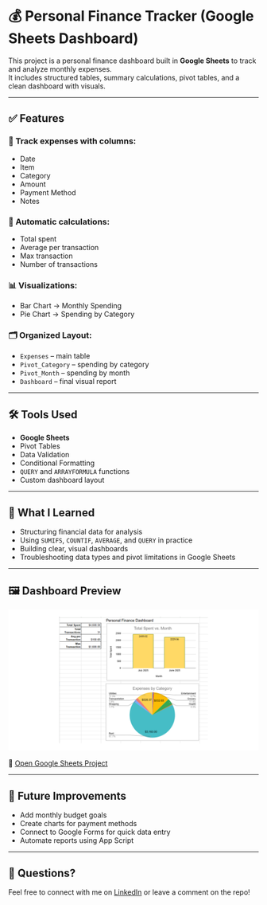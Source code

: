 # 💰 Personal Finance Tracker (Google Sheets Dashboard)

This project is a personal finance dashboard built in **Google Sheets** to track and analyze monthly expenses.  
It includes structured tables, summary calculations, pivot tables, and a clean dashboard with visuals.

---

## ✅ Features

### 🧾 Track expenses with columns:
- Date  
- Item  
- Category  
- Amount  
- Payment Method  
- Notes  

### 🧮 Automatic calculations:
- Total spent  
- Average per transaction  
- Max transaction  
- Number of transactions  

### 📊 Visualizations:
- Bar Chart → Monthly Spending  
- Pie Chart → Spending by Category  

### 🗂 Organized Layout:
- `Expenses` – main table  
- `Pivot_Category` – spending by category  
- `Pivot_Month` – spending by month  
- `Dashboard` – final visual report  

---

## 🛠 Tools Used

- **Google Sheets**  
- Pivot Tables  
- Data Validation  
- Conditional Formatting  
- `QUERY` and `ARRAYFORMULA` functions  
- Custom dashboard layout  

---

## 🧠 What I Learned

- Structuring financial data for analysis  
- Using `SUMIFS`, `COUNTIF`, `AVERAGE`, and `QUERY` in practice  
- Building clear, visual dashboards  
- Troubleshooting data types and pivot limitations in Google Sheets  

---

## 🖼️ Dashboard Preview

![Finance Dashboard](personal-finance-dashboard.png)

🔗 [Open Google Sheets Project](https://docs.google.com/spreadsheets/d/1R82V0kMJCjs_ERFgoP1__PWRP3no9dexn2kezRonw3I/edit?gid=1471058655#gid=1471058655)

---

## 🚀 Future Improvements

- Add monthly budget goals  
- Create charts for payment methods  
- Connect to Google Forms for quick data entry  
- Automate reports using App Script  

---

## 💬 Questions?

Feel free to connect with me on [LinkedIn](https://www.linkedin.com) or leave a comment on the repo!
